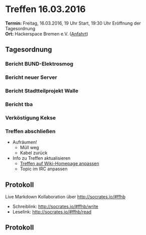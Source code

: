 # Treffen 16.03.2016
**Termin:** Freitag, 16.03.2016, 19 Uhr Start, 19:30 Uhr Eröffnung der Tagesordnung  
**Ort:** Hackerspace Bremen e.V. ([Anfahrt](https://www.hackerspace-bremen.de/anfahrt/))

## Tagesordnung

### Bericht BUND-Elektrosmog

### Bericht neuer Server

### Bericht Stadtteilprojekt Walle

### Bericht tba

### Verköstigung Kekse

### Treffen abschließen
* Aufräumen!
  * Müll weg
  * Kabel zurück
* Info zu Treffen aktualisieren
  * [Treffen auf Wiki-Homepage anpassen](Home)
  * Topic im IRC anpassen

## Protokoll
Live Markdown Kollaboration über http://socrates.io/#ffhb
* Schreiblink: http://socrates.io/#ffhb/write
* Leselink: http://socrates.io/#ffhb/read

## Protokoll
